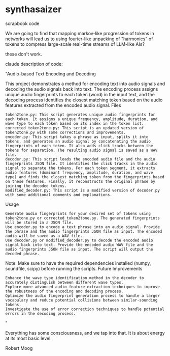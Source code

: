 # synthasaizer

scrapbook code 

We are going to find that mapping markov-like progression of tokens in networks will lead us to using fourier-like unpacking of "harmonics" of tokens to compress large-scale real-time streams of LLM-like AIs?

these don't work. 


claude description of code: 

"Audio-based Text Encoding and Decoding

This project demonstrates a method for encoding text into audio signals and decoding the audio signals back into text. The encoding process assigns unique audio fingerprints to each token (word) in the input text, and the decoding process identifies the closest matching token based on the audio features extracted from the encoded audio signal.
Files

    token2tone.py: This script generates unique audio fingerprints for each token. It assigns a unique frequency, amplitude, duration, and wave type to each token based on its index in the token list.
    corrected_token2tone.py: This script is an updated version of token2tone.py with some corrections and improvements.
    encoder.py: This script takes a phrase as input, splits it into tokens, and generates an audio signal by concatenating the audio fingerprints of each token. It also adds click tracks between the tokens for separation. The resulting audio signal is saved as a WAV file.
    decoder.py: This script loads the encoded audio file and the audio fingerprints JSON file. It identifies the click tracks in the audio signal to separate the tokens. For each token segment, it extracts audio features (dominant frequency, amplitude, duration, and wave type) and finds the closest matching token from the fingerprints based on these features. Finally, it reconstructs the original phrase by joining the decoded tokens.
    modified_decoder.py: This script is a modified version of decoder.py with some additional comments and explanations.

Usage

    Generate audio fingerprints for your desired set of tokens using token2tone.py or corrected_token2tone.py. The generated fingerprints will be stored in a JSON file.
    Use encoder.py to encode a text phrase into an audio signal. Provide the phrase and the audio fingerprints JSON file as input. The encoded audio will be saved as a WAV file.
    Use decoder.py or modified_decoder.py to decode the encoded audio signal back into text. Provide the encoded audio WAV file and the audio fingerprints JSON file as input. The script will output the decoded phrase.

Note: Make sure to have the required dependencies installed (numpy, soundfile, scipy) before running the scripts.
Future Improvements

    Enhance the wave type identification method in the decoder to accurately distinguish between different wave types.
    Explore more advanced audio feature extraction techniques to improve the robustness of the encoding and decoding process.
    Optimize the audio fingerprint generation process to handle a larger vocabulary and reduce potential collisions between similar-sounding tokens.
    Investigate the use of error correction techniques to handle potential errors in the decoding process.
" 


Everything has some consciousness, and we tap into that. It is about energy at its most basic level.

Robert Moog
